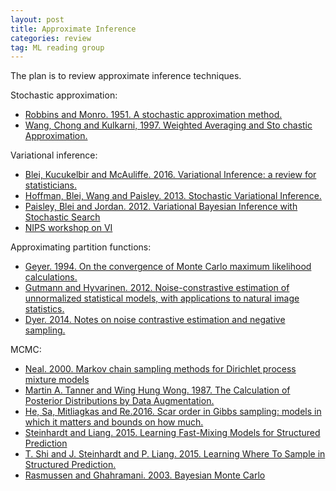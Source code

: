 ```yaml
---
layout: post
title: Approximate Inference
categories: review
tag: ML reading group
---
```



The plan is to review approximate inference techniques.

Stochastic approximation:

* [Robbins and Monro. 1951. A stochastic approximation method.](https://www.jstor.org/stable/2236626?seq=1#page_scan_tab_contents)
* [Wang, Chong and Kulkarni, 1997. Weighted Averaging and Sto chastic Approximation.](http://www.cs.jhu.edu/~ijwang/pub/mcss_Mar20.pdf)

Variational inference:

* [Blei, Kucukelbir and McAuliffe. 2016. Variational Inference: a review for statisticians.](https://arxiv.org/abs/1601.00670)
* [Hoffman, Blei, Wang and Paisley. 2013. Stochastic Variational Inference.](http://www.columbia.edu/~jwp2128/Papers/HoffmanBleiWangPaisley2013.pdf)
* [Paisley, Blei and Jordan. 2012. Variational Bayesian Inference with Stochastic Search](http://www.columbia.edu/~jwp2128/Papers/PaisleyBleiJordan2012b.pdf)
* [NIPS workshop on VI](https://sites.google.com/site/variationalworkshop/)


Approximating partition functions:

* [Geyer. 1994. On the convergence of Monte Carlo maximum likelihood calculations.](https://www2.stat.duke.edu/~scs/Courses/Stat376/Papers/GibbsFieldEst/GeyerConvergeMCMaxLik1994.pdf)
* [Gutmann and Hyvarinen. 2012. Noise-constrastive estimation of unnormalized statistical models, with applications to natural image statistics.](http://www.jmlr.org/papers/volume13/gutmann12a/gutmann12a.pdf)
* [Dyer. 2014. Notes on noise contrastive estimation and negative sampling.](http://arxiv.org/pdf/1410.8251v1.pdf)



MCMC:

* [Neal. 2000. Markov chain sampling methods for Dirichlet process mixture models](http://www.stat.columbia.edu/npbayes/papers/neal_sampling.pdf)
* [Martin A. Tanner and Wing Hung Wong. 1987. The Calculation of Posterior Distributions by Data Augmentation.](http://www.stat.cmu.edu/~brian/905-2009/all-papers/tanner-wong-1987-with-disc.pdf)
* [He, Sa, Mitliagkas and Re.2016. Scar order in Gibbs sampling: models in which it matters and bounds on how much.](http://arxiv.org/pdf/1606.03432.pdf)
* [Steinhardt and Liang. 2015. Learning Fast-Mixing Models for Structured Prediction](http://jmlr.org/proceedings/papers/v37/steinhardtb15.pdf)
* [T. Shi and J. Steinhardt and P. Liang. 2015. Learning Where To Sample in Structured Prediction.](https://cs.stanford.edu/~pliang/papers/sample-aistats2015.pdf)
* [Rasmussen and Ghahramani. 2003. Bayesian Monte Carlo](http://mlg.eng.cam.ac.uk/zoubin/papers/RasGha03.pdf)
